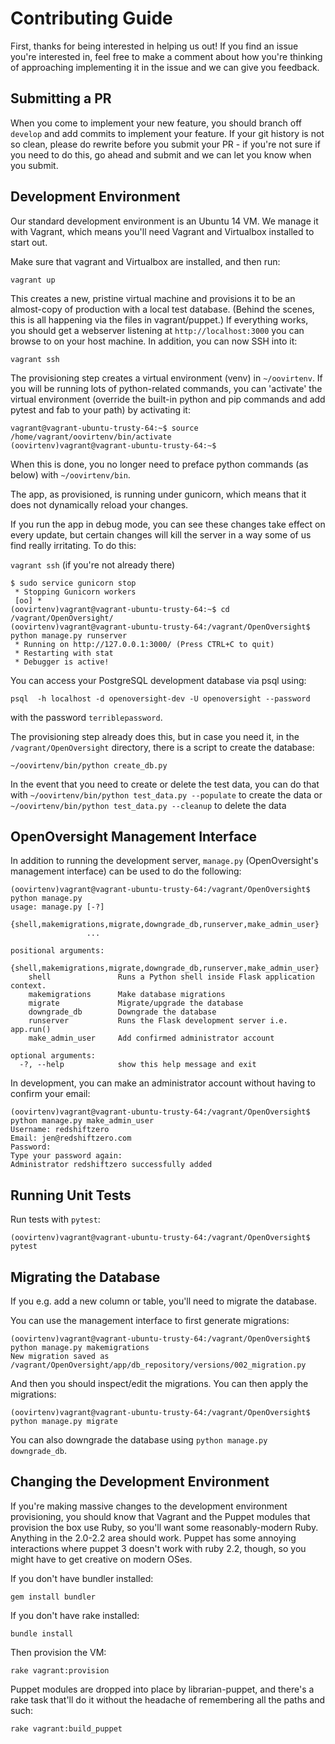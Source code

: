 # Contributing Guide

First, thanks for being interested in helping us out! If you find an issue you're interested in, feel free to make a comment about how you're thinking of approaching implementing it in the issue and we can give you feedback.

## Submitting a PR

When you come to implement your new feature, you should branch off `develop` and add commits to implement your feature. If your git history is not so clean, please do rewrite before you submit your PR - if you're not sure if you need to do this, go ahead and submit and we can let you know when you submit.

## Development Environment

Our standard development environment is an Ubuntu 14 VM. We manage it with Vagrant, which means you'll need Vagrant and Virtualbox installed to start out.

Make sure that vagrant and Virtualbox are installed, and then run:

`vagrant up`

This creates a new, pristine virtual machine and provisions it to be an almost-copy of production with a local test database. (Behind the scenes, this is all happening via the files in vagrant/puppet.) If everything works, you should get a webserver listening at `http://localhost:3000` you can browse to on your host machine. In addition, you can now SSH into it:

`vagrant ssh`

The provisioning step creates a virtual environment (venv) in `~/oovirtenv`. If you will be running lots of python-related commands, you can 'activate' the virtual environment (override the built-in python and pip commands and add pytest and fab to your path) by activating it:
```
vagrant@vagrant-ubuntu-trusty-64:~$ source /home/vagrant/oovirtenv/bin/activate
(oovirtenv)vagrant@vagrant-ubuntu-trusty-64:~$
```
When this is done, you no longer need to preface python commands (as below) with `~/oovirtenv/bin`.

The app, as provisioned, is running under gunicorn, which means that it does not dynamically reload your changes.

If you run the app in debug mode, you can see these changes take effect on every update, but certain changes will kill the server in a way some of us find really irritating. To do this:

`vagrant ssh` (if you're not already there)
```
$ sudo service gunicorn stop
 * Stopping Gunicorn workers
 [oo] *
(oovirtenv)vagrant@vagrant-ubuntu-trusty-64:~$ cd /vagrant/OpenOversight/
(oovirtenv)vagrant@vagrant-ubuntu-trusty-64:/vagrant/OpenOversight$ python manage.py runserver
 * Running on http://127.0.0.1:3000/ (Press CTRL+C to quit)
 * Restarting with stat
 * Debugger is active!
```

You can access your PostgreSQL development database via psql using:

`psql  -h localhost -d openoversight-dev -U openoversight --password`

with the password `terriblepassword`.


The provisioning step already does this, but in case you need it, in the `/vagrant/OpenOversight` directory, there is a script to create the database:

`~/oovirtenv/bin/python create_db.py`

In the event that you need to create or delete the test data, you can do that with
`~/oovirtenv/bin/python test_data.py --populate` to create the data
or
`~/oovirtenv/bin/python test_data.py --cleanup` to delete the data

## OpenOversight Management Interface

In addition to running the development server, `manage.py` (OpenOversight's management interface) can be used to do the following:

```
(oovirtenv)vagrant@vagrant-ubuntu-trusty-64:/vagrant/OpenOversight$ python manage.py
usage: manage.py [-?]
                 {shell,makemigrations,migrate,downgrade_db,runserver,make_admin_user}
                 ...

positional arguments:
  {shell,makemigrations,migrate,downgrade_db,runserver,make_admin_user}
    shell               Runs a Python shell inside Flask application context.
    makemigrations      Make database migrations
    migrate             Migrate/upgrade the database
    downgrade_db        Downgrade the database
    runserver           Runs the Flask development server i.e. app.run()
    make_admin_user     Add confirmed administrator account

optional arguments:
  -?, --help            show this help message and exit

```

In development, you can make an administrator account without having to confirm your email:

```
(oovirtenv)vagrant@vagrant-ubuntu-trusty-64:/vagrant/OpenOversight$ python manage.py make_admin_user
Username: redshiftzero
Email: jen@redshiftzero.com
Password:
Type your password again:
Administrator redshiftzero successfully added
```

## Running Unit Tests

 Run tests with `pytest`:

`(oovirtenv)vagrant@vagrant-ubuntu-trusty-64:/vagrant/OpenOversight$ pytest`

## Migrating the Database

If you e.g. add a new column or table, you'll need to migrate the database.

You can use the management interface to first generate migrations:

```
(oovirtenv)vagrant@vagrant-ubuntu-trusty-64:/vagrant/OpenOversight$ python manage.py makemigrations
New migration saved as /vagrant/OpenOversight/app/db_repository/versions/002_migration.py
```

And then you should inspect/edit the migrations. You can then apply the migrations:

```
(oovirtenv)vagrant@vagrant-ubuntu-trusty-64:/vagrant/OpenOversight$ python manage.py migrate
```

You can also downgrade the database using `python manage.py downgrade_db`.

## Changing the Development Environment

If you're making massive changes to the development environment provisioning, you should know that Vagrant and the Puppet modules that provision the box use Ruby, so you'll want some reasonably-modern Ruby. Anything in the 2.0-2.2 area should work. Puppet has some annoying interactions where puppet 3 doesn't work with ruby 2.2, though, so you might have to get creative on modern OSes.

If you don't have bundler installed:

`gem install bundler`

If you don't have rake installed:

`bundle install`

Then provision the VM:

`rake vagrant:provision`

Puppet modules are dropped into place by librarian-puppet, and there's a rake task that'll do it without the headache of remembering all the paths and such:

`rake vagrant:build_puppet`
